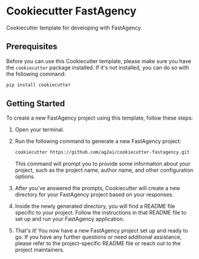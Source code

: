# Cookiecutter FastAgency

Cookiecutter template for developing with FastAgency.

## Prerequisites

Before you can use this Cookiecutter template, please make sure you have the `cookiecutter` package installed. If it's not installed, you can do so with the following command:

```bash
pip install cookiecutter
```

## Getting Started

To create a new FastAgency project using this template, follow these steps:

1. Open your terminal.

2. Run the following command to generate a new FastAgency project:

   ```bash
   cookiecutter https://github.com/ag2ai/cookiecutter-fastagency.git
   ```

   This command will prompt you to provide some information about your project, such as the project name, author name, and other configuration options.

3. After you've answered the prompts, Cookiecutter will create a new directory for your FastAgency project based on your responses.

4. Inside the newly generated directory, you will find a README file specific to your project. Follow the instructions in that README file to set up and run your FastAgency application.

5. That's it! You now have a new FastAgency project set up and ready to go. If you have any further questions or need additional assistance, please refer to the project-specific README file or reach out to the project maintainers.
